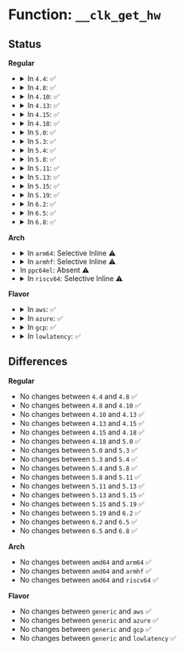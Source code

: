 # Function: <code>__clk_get_hw</code>

## Status
<b>Regular</b>
<ul>
<li>
<details>
<summary>In <code>4.4</code>: ✅</summary>

```c
struct clk_hw *__clk_get_hw(struct clk *clk);
```

**Collision:** Unique Global

**Inline:** No

**Transformation:** False

**Instances:**

```
In drivers/clk/clk.c (ffffffff816e4200)
Location: drivers/clk/clk.c:287
Inline: False
Direct callers:
  - drivers/clk/clkdev.c:clkdev_add
  - drivers/clk/clkdev.c:clk_register_clkdevs
  - drivers/clk/clkdev.c:clkdev_alloc
  - drivers/clk/clkdev.c:clkdev_create
  - drivers/clk/clkdev.c:clk_register_clkdev
  - drivers/clk/clkdev.c:clkdev_add_table
  - drivers/clk/clk-divider.c:clk_unregister_divider
  - drivers/clk/clk-gate.c:clk_unregister_gate
  - drivers/clk/clk-mux.c:clk_unregister_mux
```
**Symbols:**

```
ffffffff816e4200-ffffffff816e421b: __clk_get_hw (STB_GLOBAL)
```
</details>
</li>
<li>
<details>
<summary>In <code>4.8</code>: ✅</summary>

```c
struct clk_hw *__clk_get_hw(struct clk *clk);
```

**Collision:** Unique Global

**Inline:** No

**Transformation:** False

**Instances:**

```
In drivers/clk/clk.c (ffffffff817485c0)
Location: drivers/clk/clk.c:189
Inline: False
Direct callers:
  - drivers/clk/clkdev.c:clk_register_clkdev
  - drivers/clk/clkdev.c:clk_register_clkdev
  - drivers/clk/clkdev.c:clkdev_create
  - drivers/clk/clkdev.c:clkdev_alloc
  - drivers/clk/clkdev.c:clkdev_add_table
  - drivers/clk/clkdev.c:clkdev_add
  - drivers/clk/clk-divider.c:clk_unregister_divider
  - drivers/clk/clk-fixed-factor.c:clk_unregister_fixed_factor
  - drivers/clk/clk-fixed-rate.c:clk_unregister_fixed_rate
  - drivers/clk/clk-gate.c:clk_unregister_gate
  - drivers/clk/clk-mux.c:clk_unregister_mux
  - drivers/clk/clk-composite.c:clk_unregister_composite
```
**Symbols:**

```
ffffffff817485c0-ffffffff817485db: __clk_get_hw (STB_GLOBAL)
```
</details>
</li>
<li>
<details>
<summary>In <code>4.10</code>: ✅</summary>

```c
struct clk_hw *__clk_get_hw(struct clk *clk);
```

**Collision:** Unique Global

**Inline:** No

**Transformation:** False

**Instances:**

```
In drivers/clk/clk.c (ffffffff81530e40)
Location: drivers/clk/clk.c:189
Inline: False
Direct callers:
  - drivers/clk/clkdev.c:clk_register_clkdev
  - drivers/clk/clkdev.c:clk_register_clkdev
  - drivers/clk/clkdev.c:clkdev_create
  - drivers/clk/clkdev.c:clkdev_alloc
  - drivers/clk/clkdev.c:clkdev_add_table
  - drivers/clk/clkdev.c:clkdev_add
  - drivers/clk/clk-divider.c:clk_unregister_divider
  - drivers/clk/clk-fixed-factor.c:clk_unregister_fixed_factor
  - drivers/clk/clk-fixed-rate.c:clk_unregister_fixed_rate
  - drivers/clk/clk-gate.c:clk_unregister_gate
  - drivers/clk/clk-mux.c:clk_unregister_mux
  - drivers/clk/clk-composite.c:clk_unregister_composite
```
**Symbols:**

```
ffffffff81530e40-ffffffff81530e5b: __clk_get_hw (STB_GLOBAL)
```
</details>
</li>
<li>
<details>
<summary>In <code>4.13</code>: ✅</summary>

```c
struct clk_hw *__clk_get_hw(struct clk *clk);
```

**Collision:** Unique Global

**Inline:** No

**Transformation:** False

**Instances:**

```
In drivers/clk/clk.c (ffffffff81544330)
Location: drivers/clk/clk.c:189
Inline: False
Direct callers:
  - drivers/clk/clkdev.c:clk_register_clkdev
  - drivers/clk/clkdev.c:clk_register_clkdev
  - drivers/clk/clkdev.c:clkdev_create
  - drivers/clk/clkdev.c:clkdev_alloc
  - drivers/clk/clkdev.c:clkdev_add_table
  - drivers/clk/clkdev.c:clkdev_add
  - drivers/clk/clk-divider.c:clk_unregister_divider
  - drivers/clk/clk-fixed-factor.c:clk_unregister_fixed_factor
  - drivers/clk/clk-fixed-rate.c:clk_unregister_fixed_rate
  - drivers/clk/clk-gate.c:clk_unregister_gate
  - drivers/clk/clk-mux.c:clk_unregister_mux
  - drivers/clk/clk-composite.c:clk_unregister_composite
```
**Symbols:**

```
ffffffff81544330-ffffffff8154434b: __clk_get_hw (STB_GLOBAL)
```
</details>
</li>
<li>
<details>
<summary>In <code>4.15</code>: ✅</summary>

```c
struct clk_hw *__clk_get_hw(struct clk *clk);
```

**Collision:** Unique Global

**Inline:** No

**Transformation:** False

**Instances:**

```
In drivers/clk/clk.c (ffffffff815a7440)
Location: drivers/clk/clk.c:243
Inline: False
Direct callers:
  - drivers/clk/clkdev.c:clk_register_clkdev
  - drivers/clk/clkdev.c:clk_register_clkdev
  - drivers/clk/clkdev.c:clkdev_create
  - drivers/clk/clkdev.c:clkdev_alloc
  - drivers/clk/clkdev.c:clkdev_add_table
  - drivers/clk/clkdev.c:clkdev_add
  - drivers/clk/clk-divider.c:clk_unregister_divider
  - drivers/clk/clk-fixed-factor.c:clk_unregister_fixed_factor
  - drivers/clk/clk-fixed-rate.c:clk_unregister_fixed_rate
  - drivers/clk/clk-gate.c:clk_unregister_gate
  - drivers/clk/clk-mux.c:clk_unregister_mux
  - drivers/clk/clk-composite.c:clk_unregister_composite
```
**Symbols:**

```
ffffffff815a7440-ffffffff815a745b: __clk_get_hw (STB_GLOBAL)
```
</details>
</li>
<li>
<details>
<summary>In <code>4.18</code>: ✅</summary>

```c
struct clk_hw *__clk_get_hw(struct clk *clk);
```

**Collision:** Unique Global

**Inline:** No

**Transformation:** False

**Instances:**

```
In drivers/clk/clk.c (ffffffff815df0c0)
Location: drivers/clk/clk.c:258
Inline: False
Direct callers:
  - drivers/clk/clkdev.c:clkdev_create
  - drivers/clk/clkdev.c:clkdev_alloc
  - drivers/clk/clkdev.c:clkdev_add_table
  - drivers/clk/clkdev.c:clkdev_add
  - drivers/clk/clk-divider.c:clk_unregister_divider
  - drivers/clk/clk-fixed-factor.c:clk_unregister_fixed_factor
  - drivers/clk/clk-fixed-rate.c:clk_unregister_fixed_rate
  - drivers/clk/clk-gate.c:clk_unregister_gate
  - drivers/clk/clk-mux.c:clk_unregister_mux
  - drivers/clk/clk-composite.c:clk_unregister_composite
```
**Symbols:**

```
ffffffff815df0c0-ffffffff815df0db: __clk_get_hw (STB_GLOBAL)
```
</details>
</li>
<li>
<details>
<summary>In <code>5.0</code>: ✅</summary>

```c
struct clk_hw *__clk_get_hw(struct clk *clk);
```

**Collision:** Unique Global

**Inline:** No

**Transformation:** False

**Instances:**

```
In drivers/clk/clk.c (ffffffff815f89f0)
Location: drivers/clk/clk.c:256
Inline: False
Direct callers:
  - drivers/clk/clkdev.c:clkdev_create
  - drivers/clk/clkdev.c:clkdev_alloc
  - drivers/clk/clkdev.c:clkdev_add_table
  - drivers/clk/clkdev.c:clkdev_add
  - drivers/clk/clk-divider.c:clk_unregister_divider
  - drivers/clk/clk-fixed-factor.c:clk_unregister_fixed_factor
  - drivers/clk/clk-fixed-rate.c:clk_unregister_fixed_rate
  - drivers/clk/clk-gate.c:clk_unregister_gate
  - drivers/clk/clk-mux.c:clk_unregister_mux
  - drivers/clk/clk-composite.c:clk_unregister_composite
```
**Symbols:**

```
ffffffff815f89f0-ffffffff815f8a0b: __clk_get_hw (STB_GLOBAL)
```
</details>
</li>
<li>
<details>
<summary>In <code>5.3</code>: ✅</summary>

```c
struct clk_hw *__clk_get_hw(struct clk *clk);
```

**Collision:** Unique Global

**Inline:** No

**Transformation:** False

**Instances:**

```
In drivers/clk/clk.c (ffffffff8162ac00)
Location: drivers/clk/clk.c:266
Inline: False
Direct callers:
  - drivers/clk/clkdev.c:clk_register_clkdev
  - drivers/clk/clkdev.c:clkdev_create
  - drivers/clk/clkdev.c:clkdev_alloc
  - drivers/clk/clkdev.c:clkdev_add_table
  - drivers/clk/clkdev.c:clkdev_add
  - drivers/clk/clk-divider.c:clk_unregister_divider
  - drivers/clk/clk-fixed-factor.c:clk_unregister_fixed_factor
  - drivers/clk/clk-fixed-rate.c:clk_unregister_fixed_rate
  - drivers/clk/clk-gate.c:clk_unregister_gate
  - drivers/clk/clk-mux.c:clk_unregister_mux
  - drivers/clk/clk-composite.c:clk_unregister_composite
```
**Symbols:**

```
ffffffff8162ac00-ffffffff8162ac1b: __clk_get_hw (STB_GLOBAL)
```
</details>
</li>
<li>
<details>
<summary>In <code>5.4</code>: ✅</summary>

```c
struct clk_hw *__clk_get_hw(struct clk *clk);
```

**Collision:** Unique Global

**Inline:** No

**Transformation:** False

**Instances:**

```
In drivers/clk/clk.c (ffffffff8164c6b0)
Location: drivers/clk/clk.c:272
Inline: False
Direct callers:
  - drivers/clk/clkdev.c:clk_register_clkdev
  - drivers/clk/clkdev.c:clkdev_create
  - drivers/clk/clkdev.c:clkdev_alloc
  - drivers/clk/clkdev.c:clkdev_add_table
  - drivers/clk/clkdev.c:clkdev_add
  - drivers/clk/clk-divider.c:clk_unregister_divider
  - drivers/clk/clk-fixed-factor.c:clk_unregister_fixed_factor
  - drivers/clk/clk-fixed-rate.c:clk_unregister_fixed_rate
  - drivers/clk/clk-gate.c:clk_unregister_gate
  - drivers/clk/clk-mux.c:clk_unregister_mux
  - drivers/clk/clk-composite.c:clk_unregister_composite
```
**Symbols:**

```
ffffffff8164c6b0-ffffffff8164c6cb: __clk_get_hw (STB_GLOBAL)
```
</details>
</li>
<li>
<details>
<summary>In <code>5.8</code>: ✅</summary>

```c
struct clk_hw *__clk_get_hw(struct clk *clk);
```

**Collision:** Unique Global

**Inline:** No

**Transformation:** False

**Instances:**

```
In drivers/clk/clk.c (ffffffff816fb780)
Location: drivers/clk/clk.c:276
Inline: False
Direct callers:
  - drivers/clk/clkdev.c:clk_register_clkdev
  - drivers/clk/clkdev.c:clkdev_create
  - drivers/clk/clkdev.c:clkdev_alloc
  - drivers/clk/clkdev.c:clkdev_add_table
  - drivers/clk/clkdev.c:clkdev_add
  - drivers/clk/clk-divider.c:clk_unregister_divider
  - drivers/clk/clk-fixed-factor.c:clk_unregister_fixed_factor
  - drivers/clk/clk-fixed-rate.c:clk_unregister_fixed_rate
  - drivers/clk/clk-gate.c:clk_unregister_gate
  - drivers/clk/clk-mux.c:clk_unregister_mux
  - drivers/clk/clk-composite.c:clk_unregister_composite
```
**Symbols:**

```
ffffffff816fb780-ffffffff816fb79b: __clk_get_hw (STB_GLOBAL)
```
</details>
</li>
<li>
<details>
<summary>In <code>5.11</code>: ✅</summary>

```c
struct clk_hw *__clk_get_hw(struct clk *clk);
```

**Collision:** Unique Global

**Inline:** No

**Transformation:** False

**Instances:**

```
In drivers/clk/clk.c (ffffffff81718650)
Location: drivers/clk/clk.c:276
Inline: False
Direct callers:
  - drivers/clk/clkdev.c:clk_register_clkdev
  - drivers/clk/clkdev.c:clkdev_create
  - drivers/clk/clkdev.c:clkdev_alloc
  - drivers/clk/clkdev.c:clkdev_add_table
  - drivers/clk/clkdev.c:clkdev_add
  - drivers/clk/clk-divider.c:clk_unregister_divider
  - drivers/clk/clk-fixed-factor.c:clk_unregister_fixed_factor
  - drivers/clk/clk-fixed-rate.c:clk_unregister_fixed_rate
  - drivers/clk/clk-gate.c:clk_unregister_gate
  - drivers/clk/clk-mux.c:clk_unregister_mux
  - drivers/clk/clk-composite.c:clk_unregister_composite
```
**Symbols:**

```
ffffffff81718650-ffffffff8171866b: __clk_get_hw (STB_GLOBAL)
```
</details>
</li>
<li>
<details>
<summary>In <code>5.13</code>: ✅</summary>

```c
struct clk_hw *__clk_get_hw(struct clk *clk);
```

**Collision:** Unique Global

**Inline:** No

**Transformation:** False

**Instances:**

```
In drivers/clk/clk.c (ffffffff816f9930)
Location: drivers/clk/clk.c:276
Inline: False
Direct callers:
  - drivers/clk/clkdev.c:clk_register_clkdev
  - drivers/clk/clkdev.c:clkdev_create
  - drivers/clk/clkdev.c:clkdev_alloc
  - drivers/clk/clkdev.c:clkdev_add_table
  - drivers/clk/clkdev.c:clkdev_add
  - drivers/clk/clk-divider.c:clk_unregister_divider
  - drivers/clk/clk-fixed-factor.c:clk_unregister_fixed_factor
  - drivers/clk/clk-fixed-rate.c:clk_unregister_fixed_rate
  - drivers/clk/clk-gate.c:clk_unregister_gate
  - drivers/clk/clk-mux.c:clk_unregister_mux
  - drivers/clk/clk-composite.c:clk_unregister_composite
```
**Symbols:**

```
ffffffff816f9930-ffffffff816f994b: __clk_get_hw (STB_GLOBAL)
```
</details>
</li>
<li>
<details>
<summary>In <code>5.15</code>: ✅</summary>

```c
struct clk_hw *__clk_get_hw(struct clk *clk);
```

**Collision:** Unique Global

**Inline:** No

**Transformation:** False

**Instances:**

```
In drivers/clk/clk.c (ffffffff81774090)
Location: drivers/clk/clk.c:276
Inline: False
Direct callers:
  - drivers/clk/clkdev.c:clk_register_clkdev
  - drivers/clk/clkdev.c:clkdev_create
  - drivers/clk/clkdev.c:clkdev_add_table
  - drivers/clk/clkdev.c:clkdev_add
  - drivers/clk/clk-divider.c:clk_unregister_divider
  - drivers/clk/clk-fixed-factor.c:clk_unregister_fixed_factor
  - drivers/clk/clk-fixed-rate.c:clk_unregister_fixed_rate
  - drivers/clk/clk-gate.c:clk_unregister_gate
  - drivers/clk/clk-mux.c:clk_unregister_mux
  - drivers/clk/clk-composite.c:clk_unregister_composite
```
**Symbols:**

```
ffffffff81774090-ffffffff817740ab: __clk_get_hw (STB_GLOBAL)
```
</details>
</li>
<li>
<details>
<summary>In <code>5.19</code>: ✅</summary>

```c
struct clk_hw *__clk_get_hw(struct clk *clk);
```

**Collision:** Unique Global

**Inline:** No

**Transformation:** False

**Instances:**

```
In drivers/clk/clk.c (ffffffff818a9b00)
Location: drivers/clk/clk.c:269
Inline: False
Direct callers:
  - drivers/clk/clkdev.c:clk_register_clkdev
  - drivers/clk/clkdev.c:clkdev_create
  - drivers/clk/clkdev.c:clkdev_add_table
  - drivers/clk/clkdev.c:clkdev_add
  - drivers/clk/clk-divider.c:clk_unregister_divider
  - drivers/clk/clk-fixed-factor.c:clk_unregister_fixed_factor
  - drivers/clk/clk-fixed-rate.c:clk_unregister_fixed_rate
  - drivers/clk/clk-gate.c:clk_unregister_gate
  - drivers/clk/clk-mux.c:clk_unregister_mux
  - drivers/clk/clk-composite.c:clk_unregister_composite
```
**Symbols:**

```
ffffffff818a9b00-ffffffff818a9b27: __clk_get_hw (STB_GLOBAL)
```
</details>
</li>
<li>
<details>
<summary>In <code>6.2</code>: ✅</summary>

```c
struct clk_hw *__clk_get_hw(struct clk *clk);
```

**Collision:** Unique Global

**Inline:** No

**Transformation:** False

**Instances:**

```
In drivers/clk/clk.c (ffffffff819f4860)
Location: drivers/clk/clk.c:269
Inline: False
Direct callers:
  - drivers/clk/clkdev.c:clk_register_clkdev
  - drivers/clk/clkdev.c:clkdev_create
  - drivers/clk/clkdev.c:clkdev_add_table
  - drivers/clk/clkdev.c:clkdev_add
  - drivers/clk/clk-divider.c:clk_unregister_divider
  - drivers/clk/clk-fixed-factor.c:clk_unregister_fixed_factor
  - drivers/clk/clk-fixed-rate.c:clk_unregister_fixed_rate
  - drivers/clk/clk-gate.c:clk_unregister_gate
  - drivers/clk/clk-mux.c:clk_unregister_mux
  - drivers/clk/clk-composite.c:clk_unregister_composite
```
**Symbols:**

```
ffffffff819f4860-ffffffff819f4887: __clk_get_hw (STB_GLOBAL)
```
</details>
</li>
<li>
<details>
<summary>In <code>6.5</code>: ✅</summary>

```c
struct clk_hw *__clk_get_hw(struct clk *clk);
```

**Collision:** Unique Global

**Inline:** No

**Transformation:** False

**Instances:**

```
In drivers/clk/clk.c (ffffffff81a3cfc0)
Location: drivers/clk/clk.c:280
Inline: False
Direct callers:
  - drivers/clk/clkdev.c:clk_register_clkdev
  - drivers/clk/clkdev.c:clkdev_create
  - drivers/clk/clkdev.c:clkdev_add_table
  - drivers/clk/clkdev.c:clkdev_add
  - drivers/clk/clk-divider.c:clk_unregister_divider
  - drivers/clk/clk-fixed-factor.c:clk_unregister_fixed_factor
  - drivers/clk/clk-fixed-rate.c:clk_unregister_fixed_rate
  - drivers/clk/clk-gate.c:clk_unregister_gate
  - drivers/clk/clk-mux.c:clk_unregister_mux
  - drivers/clk/clk-composite.c:clk_unregister_composite
```
**Symbols:**

```
ffffffff81a3cfc0-ffffffff81a3cfe7: __clk_get_hw (STB_GLOBAL)
```
</details>
</li>
<li>
<details>
<summary>In <code>6.8</code>: ✅</summary>

```c
struct clk_hw *__clk_get_hw(struct clk *clk);
```

**Collision:** Unique Global

**Inline:** No

**Transformation:** False

**Instances:**

```
In drivers/clk/clk.c (ffffffff81a88880)
Location: drivers/clk/clk.c:280
Inline: False
Direct callers:
  - drivers/clk/clkdev.c:clk_register_clkdev
  - drivers/clk/clkdev.c:clkdev_create
  - drivers/clk/clkdev.c:clkdev_add_table
  - drivers/clk/clkdev.c:clkdev_add
  - drivers/clk/clk-divider.c:clk_unregister_divider
  - drivers/clk/clk-fixed-factor.c:clk_unregister_fixed_factor
  - drivers/clk/clk-fixed-rate.c:clk_unregister_fixed_rate
  - drivers/clk/clk-gate.c:clk_unregister_gate
  - drivers/clk/clk-mux.c:clk_unregister_mux
  - drivers/clk/clk-composite.c:clk_unregister_composite
```
**Symbols:**

```
ffffffff81a88880-ffffffff81a888a7: __clk_get_hw (STB_GLOBAL)
```
</details>
</li>
</ul>
<b>Arch</b>
<ul>
<li>
<details>
<summary>In <code>arm64</code>: Selective Inline ⚠️</summary>

```c
struct clk_hw *__clk_get_hw(struct clk *clk);
```

**Collision:** Unique Global

**Inline:** Selective

**Transformation:** False

**Instances:**

```
In drivers/clk/clk.c (ffff8000107bb4f8)
Location: drivers/clk/clk.c:272
Inline: True
Direct callers:
  - drivers/clk/clkdev.c:clk_register_clkdev
  - drivers/clk/clkdev.c:clkdev_create
  - drivers/clk/clkdev.c:clkdev_alloc
  - drivers/clk/clkdev.c:clkdev_add_table
  - drivers/clk/clkdev.c:clkdev_add
  - drivers/clk/clk-divider.c:clk_unregister_divider
  - drivers/clk/clk-fixed-factor.c:clk_unregister_fixed_factor
  - drivers/clk/clk-fixed-rate.c:clk_unregister_fixed_rate
  - drivers/clk/clk-gate.c:clk_unregister_gate
  - drivers/clk/clk-mux.c:clk_unregister_mux
  - drivers/clk/clk-composite.c:clk_unregister_composite
  - drivers/clk/imx/clk.c:imx_obtain_fixed_clk_hw
  - drivers/clk/imx/clk.c:imx_obtain_fixed_clock_hw
  - drivers/clk/sunxi/clk-factors.c:sunxi_factors_unregister
  - drivers/clk/sunxi-ng/ccu_mmc_timing.c:sunxi_ccu_get_mmc_timing_mode
  - drivers/clk/sunxi-ng/ccu_mmc_timing.c:sunxi_ccu_set_mmc_timing_mode
  - drivers/rtc/rtc-sun6i.c:sun6i_rtc_clk_init
```
**Symbols:**

```
ffff8000107bb4f8-ffff8000107bb538: __clk_get_hw (STB_GLOBAL)
```
</details>
</li>
<li>
<details>
<summary>In <code>armhf</code>: Selective Inline ⚠️</summary>

```c
struct clk_hw *__clk_get_hw(struct clk *clk);
```

**Collision:** Unique Global

**Inline:** Selective

**Transformation:** False

**Instances:**

```
In drivers/clk/clk.c (c08e731c)
Location: drivers/clk/clk.c:272
Inline: True
Direct callers:
  - arch/arm/mach-omap2/pdata-quirks.c:ti_sysc_find_one_clockdomain
  - drivers/clk/clkdev.c:clk_register_clkdev
  - drivers/clk/clkdev.c:clkdev_create
  - drivers/clk/clkdev.c:clkdev_alloc
  - drivers/clk/clkdev.c:clkdev_add_table
  - drivers/clk/clkdev.c:clkdev_add
  - drivers/clk/clk-divider.c:clk_unregister_divider
  - drivers/clk/clk-fixed-factor.c:clk_unregister_fixed_factor
  - drivers/clk/clk-fixed-rate.c:clk_unregister_fixed_rate
  - drivers/clk/clk-gate.c:clk_unregister_gate
  - drivers/clk/clk-mux.c:clk_unregister_mux
  - drivers/clk/clk-composite.c:clk_unregister_composite
  - drivers/clk/imx/clk.c:imx_obtain_fixed_clk_hw
  - drivers/clk/imx/clk.c:imx_obtain_fixed_clock_hw
  - drivers/clk/imx/clk-imx6sll.c:imx6sll_clocks_init
  - drivers/clk/imx/clk-imx6sll.c:imx6sll_clocks_init
  - drivers/clk/imx/clk-imx6sll.c:imx6sll_clocks_init
  - drivers/clk/imx/clk-imx6sll.c:imx6sll_clocks_init
  - drivers/clk/imx/clk-imx6sx.c:imx6sx_clocks_init
  - drivers/clk/imx/clk-imx6sx.c:imx6sx_clocks_init
  - drivers/clk/imx/clk-imx6sx.c:imx6sx_clocks_init
  - drivers/clk/imx/clk-imx6sx.c:imx6sx_clocks_init
  - drivers/clk/imx/clk-imx6sx.c:imx6sx_clocks_init
  - drivers/clk/imx/clk-imx6sx.c:imx6sx_clocks_init
  - drivers/clk/imx/clk-imx6ul.c:imx6ul_clocks_init
  - drivers/clk/imx/clk-imx6ul.c:imx6ul_clocks_init
  - drivers/clk/imx/clk-imx6ul.c:imx6ul_clocks_init
  - drivers/clk/imx/clk-imx6ul.c:imx6ul_clocks_init
  - drivers/clk/imx/clk-imx7d.c:imx7d_clocks_init
  - drivers/clk/imx/clk-imx7d.c:imx7d_clocks_init
  - drivers/clk/samsung/clk-cpu.c:exynos_register_cpu_clock
  - drivers/clk/tegra/clk-pll.c:clk_pllu_tegra114_enable
  - drivers/clk/tegra/clk-emc.c:emc_set_timing
  - drivers/clk/tegra/clk-tegra20.c:tegra20_clk_src_onecell_get
  - drivers/clk/ti/autoidle.c:omap2_clk_allow_idle
  - drivers/clk/ti/autoidle.c:omap2_clk_deny_idle
  - drivers/clk/ti/clockdomain.c:ti_dt_clockdomains_setup
  - drivers/clk/ti/dpll.c:_register_dpll
  - drivers/clk/ti/dpll.c:_register_dpll
  - drivers/clk/ti/apll.c:omap_clk_register_apll
  - drivers/clk/ti/apll.c:omap_clk_register_apll
  - drivers/clk/ti/clk-dra7-atl.c:of_dra7_atl_clk_probe
  - drivers/clk/ti/clk-dra7-atl.c:of_dra7_atl_clk_probe
  - drivers/clocksource/timer-ti-dm.c:omap_dm_timer_set_source
```
**Symbols:**

```
c08e731c-c08e7340: __clk_get_hw (STB_GLOBAL)
```
</details>
</li>
<li>
In <code>ppc64el</code>: Absent ⚠️
</li>
<li>
<details>
<summary>In <code>riscv64</code>: Selective Inline ⚠️</summary>

```c
struct clk_hw *__clk_get_hw(struct clk *clk);
```

**Collision:** Unique Global

**Inline:** Selective

**Transformation:** False

**Instances:**

```
In drivers/clk/clk.c (ffffffe00050a358)
Location: drivers/clk/clk.c:272
Inline: True
Direct callers:
  - drivers/clk/clkdev.c:clk_register_clkdev
  - drivers/clk/clkdev.c:clkdev_create
  - drivers/clk/clkdev.c:clkdev_alloc
  - drivers/clk/clkdev.c:clkdev_add_table
  - drivers/clk/clkdev.c:clkdev_add
  - drivers/clk/clk-divider.c:clk_unregister_divider
  - drivers/clk/clk-fixed-factor.c:clk_unregister_fixed_factor
  - drivers/clk/clk-fixed-rate.c:clk_unregister_fixed_rate
  - drivers/clk/clk-gate.c:clk_unregister_gate
  - drivers/clk/clk-mux.c:clk_unregister_mux
  - drivers/clk/clk-composite.c:clk_unregister_composite
```
**Symbols:**

```
ffffffe00050a358-ffffffe00050a38a: __clk_get_hw (STB_GLOBAL)
```
</details>
</li>
</ul>
<b>Flavor</b>
<ul>
<li>
<details>
<summary>In <code>aws</code>: ✅</summary>

```c
struct clk_hw *__clk_get_hw(struct clk *clk);
```

**Collision:** Unique Global

**Inline:** No

**Transformation:** False

**Instances:**

```
In drivers/clk/clk.c (ffffffff81612710)
Location: drivers/clk/clk.c:272
Inline: False
Direct callers:
  - drivers/clk/clkdev.c:clk_register_clkdev
  - drivers/clk/clkdev.c:clkdev_create
  - drivers/clk/clkdev.c:clkdev_alloc
  - drivers/clk/clkdev.c:clkdev_add_table
  - drivers/clk/clkdev.c:clkdev_add
  - drivers/clk/clk-divider.c:clk_unregister_divider
  - drivers/clk/clk-fixed-factor.c:clk_unregister_fixed_factor
  - drivers/clk/clk-fixed-rate.c:clk_unregister_fixed_rate
  - drivers/clk/clk-gate.c:clk_unregister_gate
  - drivers/clk/clk-mux.c:clk_unregister_mux
  - drivers/clk/clk-composite.c:clk_unregister_composite
```
**Symbols:**

```
ffffffff81612710-ffffffff8161272b: __clk_get_hw (STB_GLOBAL)
```
</details>
</li>
<li>
<details>
<summary>In <code>azure</code>: ✅</summary>

```c
struct clk_hw *__clk_get_hw(struct clk *clk);
```

**Collision:** Unique Global

**Inline:** No

**Transformation:** False

**Instances:**

```
In drivers/clk/clk.c (ffffffff81606c60)
Location: drivers/clk/clk.c:272
Inline: False
Direct callers:
  - drivers/clk/clkdev.c:clk_register_clkdev
  - drivers/clk/clkdev.c:clkdev_create
  - drivers/clk/clkdev.c:clkdev_alloc
  - drivers/clk/clkdev.c:clkdev_add_table
  - drivers/clk/clkdev.c:clkdev_add
  - drivers/clk/clk-divider.c:clk_unregister_divider
  - drivers/clk/clk-fixed-factor.c:clk_unregister_fixed_factor
  - drivers/clk/clk-fixed-rate.c:clk_unregister_fixed_rate
  - drivers/clk/clk-gate.c:clk_unregister_gate
  - drivers/clk/clk-mux.c:clk_unregister_mux
  - drivers/clk/clk-composite.c:clk_unregister_composite
```
**Symbols:**

```
ffffffff81606c60-ffffffff81606c7b: __clk_get_hw (STB_GLOBAL)
```
</details>
</li>
<li>
<details>
<summary>In <code>gcp</code>: ✅</summary>

```c
struct clk_hw *__clk_get_hw(struct clk *clk);
```

**Collision:** Unique Global

**Inline:** No

**Transformation:** False

**Instances:**

```
In drivers/clk/clk.c (ffffffff816404f0)
Location: drivers/clk/clk.c:272
Inline: False
Direct callers:
  - drivers/clk/clkdev.c:clk_register_clkdev
  - drivers/clk/clkdev.c:clkdev_create
  - drivers/clk/clkdev.c:clkdev_alloc
  - drivers/clk/clkdev.c:clkdev_add_table
  - drivers/clk/clkdev.c:clkdev_add
  - drivers/clk/clk-divider.c:clk_unregister_divider
  - drivers/clk/clk-fixed-factor.c:clk_unregister_fixed_factor
  - drivers/clk/clk-fixed-rate.c:clk_unregister_fixed_rate
  - drivers/clk/clk-gate.c:clk_unregister_gate
  - drivers/clk/clk-mux.c:clk_unregister_mux
  - drivers/clk/clk-composite.c:clk_unregister_composite
```
**Symbols:**

```
ffffffff816404f0-ffffffff8164050b: __clk_get_hw (STB_GLOBAL)
```
</details>
</li>
<li>
<details>
<summary>In <code>lowlatency</code>: ✅</summary>

```c
struct clk_hw *__clk_get_hw(struct clk *clk);
```

**Collision:** Unique Global

**Inline:** No

**Transformation:** False

**Instances:**

```
In drivers/clk/clk.c (ffffffff8165a840)
Location: drivers/clk/clk.c:272
Inline: False
Direct callers:
  - drivers/clk/clkdev.c:clk_register_clkdev
  - drivers/clk/clkdev.c:clkdev_create
  - drivers/clk/clkdev.c:clkdev_alloc
  - drivers/clk/clkdev.c:clkdev_add_table
  - drivers/clk/clkdev.c:clkdev_add
  - drivers/clk/clk-divider.c:clk_unregister_divider
  - drivers/clk/clk-fixed-factor.c:clk_unregister_fixed_factor
  - drivers/clk/clk-fixed-rate.c:clk_unregister_fixed_rate
  - drivers/clk/clk-gate.c:clk_unregister_gate
  - drivers/clk/clk-mux.c:clk_unregister_mux
  - drivers/clk/clk-composite.c:clk_unregister_composite
```
**Symbols:**

```
ffffffff8165a840-ffffffff8165a85b: __clk_get_hw (STB_GLOBAL)
```
</details>
</li>
</ul>

## Differences
<b>Regular</b>
<ul>
<li>
No changes between <code>4.4</code> and <code>4.8</code> ✅
</li>
<li>
No changes between <code>4.8</code> and <code>4.10</code> ✅
</li>
<li>
No changes between <code>4.10</code> and <code>4.13</code> ✅
</li>
<li>
No changes between <code>4.13</code> and <code>4.15</code> ✅
</li>
<li>
No changes between <code>4.15</code> and <code>4.18</code> ✅
</li>
<li>
No changes between <code>4.18</code> and <code>5.0</code> ✅
</li>
<li>
No changes between <code>5.0</code> and <code>5.3</code> ✅
</li>
<li>
No changes between <code>5.3</code> and <code>5.4</code> ✅
</li>
<li>
No changes between <code>5.4</code> and <code>5.8</code> ✅
</li>
<li>
No changes between <code>5.8</code> and <code>5.11</code> ✅
</li>
<li>
No changes between <code>5.11</code> and <code>5.13</code> ✅
</li>
<li>
No changes between <code>5.13</code> and <code>5.15</code> ✅
</li>
<li>
No changes between <code>5.15</code> and <code>5.19</code> ✅
</li>
<li>
No changes between <code>5.19</code> and <code>6.2</code> ✅
</li>
<li>
No changes between <code>6.2</code> and <code>6.5</code> ✅
</li>
<li>
No changes between <code>6.5</code> and <code>6.8</code> ✅
</li>
</ul>
<b>Arch</b>
<ul>
<li>
No changes between <code>amd64</code> and <code>arm64</code> ✅
</li>
<li>
No changes between <code>amd64</code> and <code>armhf</code> ✅
</li>
<li>
No changes between <code>amd64</code> and <code>riscv64</code> ✅
</li>
</ul>
<b>Flavor</b>
<ul>
<li>
No changes between <code>generic</code> and <code>aws</code> ✅
</li>
<li>
No changes between <code>generic</code> and <code>azure</code> ✅
</li>
<li>
No changes between <code>generic</code> and <code>gcp</code> ✅
</li>
<li>
No changes between <code>generic</code> and <code>lowlatency</code> ✅
</li>
</ul>
